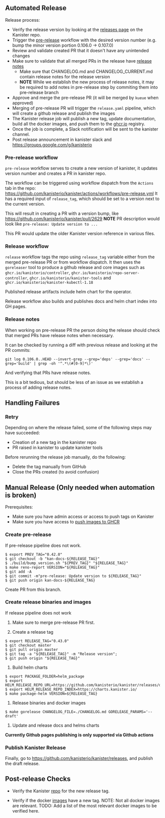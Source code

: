 ## Automated Release

Release process:

- Verify the release version by looking at the [releases page](https://github.com/kanisterio/kanister/releases) on the Kanister repo.
- Trigger the [pre-release](#pre-release-workflow) workflow with the desired version number (e.g. bump the minor version portion 0.106.0 -> 0.107.0)
- Review and validate created PR that it doesn't have any unintended changes
- Make sure to validate that all merged PRs in the release have [release notes](#release-notes)
	- Make sure that CHANGELOG.md and CHANGELOG_CURRENT.md contain release notes for the release version
	- **NOTE** While we establish the new process of release notes, it may be required to add notes in pre-release step by commiting them into pre-release branch
- Approve and merge the pre-release PR (it will be merged by `kueue` when approved)
- Merging of pre-release PR will trigger the `release.yaml` pipeline, which will create a github release and publish the images 
- The Kanister release job will publish a new tag, update documentation, build all the docker images, and push them to the [ghcr.io](https://github.com/orgs/kanisterio/packages) registry.
- Once the job is complete, a Slack notification will be sent to the kanister channel.
- Post release announcement in kanister slack and https://groups.google.com/g/kanisterio 

### Pre-release workflow

`pre-release` workflow serves to create a new version of kanister, it updates version number and creates a PR in kanister repo.

The workflow can be triggered using workflow dispatch from the `Actions` tab in the repo: https://github.com/kanisterio/kanister/actions/workflows/pre-release.yml
It has a required input of `release_tag`, which should be set to a version next to the current version.

This will result in creating a PR with a version bump, like https://github.com/kanisterio/kanister/pull/2629
**NOTE** PR description would look like `pre-release: Update version to ...`

This PR would update the older Kanister version reference in various files.

### Release workflow

`release` workflow tags the repo using `release_tag` variable either from the merged pre-release PR or from workflow dispatch.
It then uses the `goreleaser` tool to produce a github release and core images such as `ghcr.io/kanisterio/controller`, `ghcr.io/kanisterio/repo-server-controller`, `ghcr.io/kanisterio/kanister-tools` and `ghcr.io/kanisterio/kanister-kubectl-1.18`

Published release artifacts include helm chart for the operator.

Release workflow also builds and publishes docs and helm chart index into GH pages.

### Release notes

When working on pre-release PR the person doing the release should check that merged PRs have release notes when necessary.

It can be checked by running a diff with previous release and looking at the PR commits:

```
git log 0.106.0..HEAD --invert-grep --grep='deps' --grep='docs' --grep='build' | grep -oh '^.*\(#[0-9]*\)'
```

And verifying that PRs have release notes.

This is a bit tedious, but should be less of an issue as we establish a process of adding release notes.


## Handling Failures

### Retry

Depending on where the release failed, some of the following steps may have succeeded:

- Creation of a new tag in the kanister repo
- PR raised in kanister to update kanister tools

Before rerunning the release job manually, do the following:

- Delete the tag manually from GitHub
- Close the PRs created (to avoid confusion)

## Manual Release (Only needed when automation is broken)

Prerequisites:

- Make sure you have admin access or access to push tags on Kanister
- Make sure you have access to [push images to GHCR](https://docs.github.com/en/packages/working-with-a-github-packages-registry/working-with-the-container-registry) 

### Create pre-release

If pre-release pipeline does not work.

```
$ export PREV_TAG="0.42.0"
$ git checkout -b "kan-docs-${RELEASE_TAG}"
$ ./build/bump_version.sh "${PREV_TAG}" "${RELEASE_TAG}"
$ make reno-report VERSION="${RELEASE_TAG}"
$ git add -A
$ git commit -m"pre-release: Update version to ${RELEASE_TAG}"
$ git push origin kan-docs-${RELEASE_TAG}
```

Create PR from this branch.

### Create release binaries and images

If release pipeline does not work

1. Make sure to merge pre-release PR first.

1. Create a release tag

```
$ export RELEASE_TAG="0.43.0"
$ git checkout master
$ git pull origin master
$ git tag -a "${RELEASE_TAG}" -m "Release version";
$ git push origin "${RELEASE_TAG}"
```

1. Build helm charts

```
$ export PACKAGE_FOLDER=helm_package
$ export HELM_RELEASE_REPO_URL=https://github.com/kanisterio/kanister/releases/download/${RELEASE_TAG}
$ export HELM_RELEASE_REPO_INDEX=https://charts.kanister.io/
$ make package-helm VERSION=${RELEASE_TAG}
```

1. Release binaries and docker images

```
$ make gorelease CHANGELOG_FILE=./CHANGELOG.md GORELEASE_PARAMS='--draft'
```

1. Update and release docs and helms charts

**Currently Github pages publishing is only supported via Github actions**

### Publish Kanister Release

Finally, go to https://github.com/kanisterio/kanister/releases, and publish the draft release.

## Post-release Checks

- Verify the Kanister [repo](https://github.com/kanisterio/kanister/releases) for the new release tag.

- Verify if the docker [images](https://github.com/orgs/kanisterio/packages?repo_name=kanister) have a new tag. NOTE: Not all docker images are relevant.
	TODO: Add a list of the most relevant docker images to be verified here.

